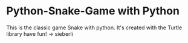 # Python-Snake-Game with Python
This is the classic game Snake with python. It's created with the Turtle library
have fun! -> sieberli
